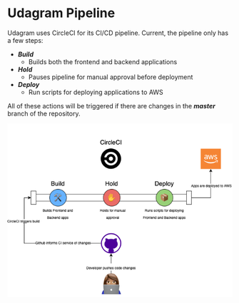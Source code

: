 # Udagram Pipeline

Udagram uses CircleCI for its CI/CD pipeline. Current, the pipeline only has a few steps:
- ***Build***
	- Builds both the frontend and backend applications
- ***Hold***
	- Pauses pipeline for manual approval before deployment
- ***Deploy***
	- Run scripts for deploying applications to AWS

All of these actions will be triggered if there are changes in the ***master*** branch of the repository.

![Pipeline Diagram](../screenshots/pipeline_diagram.png)

